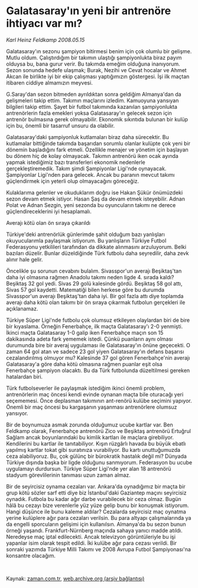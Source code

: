 # Galatasaray'ın yeni bir antrenöre ihtiyacı var mı?

*Karl Heinz Feldkamp 2008.05.15*

<tr><td class="metin" colspan="2" style="padding-top: 20px; padding-left: 5px; padding-right: 10px;">Galatasaray'ın sezonu şampiyon bitirmesi benim için çok olumlu bir gelişme. Mutlu oldum. Çalıştırdığım bir takımın ulaştığı şampiyonlukta biraz payım olduysa bu, bana gurur verir. Bu takımda emeğim olduğuna inanıyorum. Sezon sonunda hedefe ulaşmak; Burak, Nezihi ve Cevat hocalar ve Ahmet Akcan ile birlikte iyi bir ekip çalışması yaptığımızın göstergesi. İşi ilk maçtan itibaren ciddiye almamızın meyvesi.</td></tr><tr><td class="metin" colspan="2" style="padding-top: 20px; padding-left: 5px; padding-right: 10px;"><p> G.Saray'dan sezon bitmeden ayrıldıktan sonra geldiğim Almanya'dan da gelişmeleri takip ettim. Takımın maçlarını izledim. Kamuoyuna yansıyan bilgileri takip ettim. Şayet bir futbol takımında kazanılan şampiyonlukta antrenörlerin fazla emekleri yoksa Galatasaray'ın gelecek sezon için antrenör bulmasına gerek olmayabilir. Ekonomik sıkıntıda bulunan bir kulüp için bu, önemli bir tasarruf unsuru da olabilir. 
<p> Galatasaray'daki şampiyonluk kutlamaları biraz daha sürecektir. Bu kutlamalar bittiğinde takımda başarıdan sorumlu olanlar kulüpte çok yeni bir dönemin başladığını fark etmeli. Özellikle menajer ve yönetim için başlayan bu dönem hiç de kolay olmayacak. Takımın antrenörü iken ocak ayında yapmak istediğimiz bazı transferleri ekonomik nedenlerle gerçekleştiremedik. Takım şimdi Şampiyonlar Ligi'nde oynayacak. Şampiyonlar Ligi'nden para gelecek. Ancak bu paranın mevcut takımı güçlendirmek için yeterli olup olmayacağını göreceğiz. 
<p> Kulaklarıma gelenler ve okuduklarım doğru ise Hakan Şükür önümüzdeki sezon devam etmek istiyor. Hasan Şaş da devam etmek isteyebilir. Adnan Polat ve Adnan Sezgin, yeni sezonda bu oyuncuların takımı ne derece güçlendireceklerini iyi hesaplamalı. 
<p>Averajı kötü olan ön sıraya çıkarıldı
<p>Türkiye'deki antrenörlük günlerimde şahit olduğum bazı yanlışları okuyucularımla paylaşmak istiyorum. Bu yanlışların Türkiye Futbol Federasyonu yetkilileri tarafından da dikkate alınmasını arzuluyorum. Belki bazıları düzelir. Bunlar düzeldiğinde Türk futbolu daha seyredilir, daha zevk alınır hale gelir.
<p> Öncelikle şu sorunun cevabını bulalım. Sivasspor'un averajı Beşiktaş'tan daha iyi olmasına rağmen Anadolu takımı neden ligde 4. sırada kaldı? Beşiktaş 32 gol yedi. Sivas 29 golü kalesinde gördü. Beşiktaş 58 gol attı, Sivas 57 gol kaydetti. Matematiği bilen herkese göre bu durumda Sivasspor'un averajı Beşiktaş'tan daha iyi. Bir gol fazla attı diye toplamda averajı daha kötü olan takımı bir ön sıraya çıkarmak futbolun gerçekleri ile açıklanamaz. 
<p> Türkiye Süper Ligi'nde futbolu çok olumsuz etkileyen olaylardan biri de bire bir kıyaslama. Örneğin Fenerbahçe, ilk maçta Galatasaray'ı 2-0 yenmişti. İkinci maçta Galatasaray 1-0 galip iken Fenerbahçe maçın son 15 dakikasında adeta fark yememek istedi. Çünkü puanların aynı olması durumunda bire bir averaj uygulaması ile Galatasaray'ın önüne geçecekti. O zaman 64 gol atan ve sadece 23 gol yiyen Galatasaray'ın defans başarısı cezalandırılmış olmuyor mu? Kalesinde 37 gol gören Fenerbahçe'nin averajı Galatasaray'a göre daha kötü olmasına rağmen puanlar eşit olsa Fenerbahçe şampiyon olacaktı. Bu da Türk futbolunda düzeltilmesi gereken hatalardan biri. 
<p> Türk futbolseverler ile paylaşmak istediğim ikinci önemli problem, antrenörlerin maç öncesi kendi evinde oynanan maçta bile oturacağı yeri seçememesi. Önce deplasman takımının ant-renörü kulübe seçimini yapıyor. Önemli bir maç öncesi bu kargaşanın yaşanması antrenörlere olumsuz yansıyor. 
<p> Bir de boynumuza asmak zorunda olduğumuz ucube kartlar var. Ben Feldkamp olarak, Fenerbahçe antrenörü Zico ve Beşiktaş antrenörü Ertuğrul Sağlam ancak boyunlarındaki bu kimlik kartları ile maçlara girebiliyor. Kendilerini bu kartlar ile tanıtabiliyor. Kışın rüzgârlı havada bu büyük ebatlı yapılmış kartlar tokat gibi suratınıza vurabiliyor. Bu kartı unuttuğumuzda ceza alabiliyoruz. Bu, çok gülünç bir bürokratik hastalık değil mi? Dünyada Türkiye dışında başka bir ligde olduğunu sanmıyorum. Federasyon bu ucube uygulamayı durdursun. Türkiye Süper Ligi'nde yer alan 18 antrenörü stadyum görevlilerinin tanıması uzun zaman almaz. 
<p> Bir de seyircisiz oynama cezaları var. Ankara'da oynadığımız bir maçta bir grup kötü sözler sarf etti diye biz İstanbul'daki Gaziantep maçını seyircisiz oynadık. Futbola bu kadar ağır darbe vurabilecek bir ceza olmaz. Bugün hâlâ bu cezayı bize verenlerle yüz yüze gelip bunu bir konuşmak istiyorum. Hangi düşünce ile bunu kaleme aldılar? Cezalarda seyircisiz maç oynatma yerine kulüplere ağır para cezaları verilsin. Bu para altyapı çalışmalarında ya da engelli sporcuların gelişimi için kullanılsın. Almanya'da bu sezon bunun örneği yaşandı. Frankfurt-Nürnberg maçında sahaya yanıcı madde atıldı. Neredeyse maç iptal edilecekti. Ancak televizyon görüntüleriyle bu işi yapanlar isim olarak tespit edildi. İki kulübe ağır para cezası verildi. Bir sonraki yazımda Türkiye Milli Takımı ve 2008 Avrupa Futbol Şampiyonası'na konsantre olacağım.
<p><br/></p></p></p></p></p></p></p></p></p></p></p></td></tr>

Kaynak: [zaman.com.tr](http://zaman.com.tr/yazar.do?yazino=689698), [web.archive.org (arşiv bağlantısı)](http://web.archive.org/web/20080714223058/http://www.zaman.com.tr:80/yazar.do?yazino=689698)
